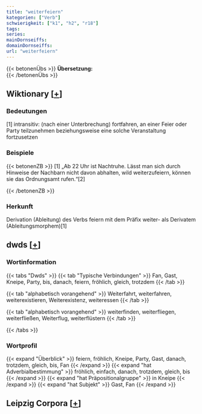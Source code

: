 ```yaml
---
title: "weiterfeiern"
kategorien: ["Verb"]
schwierigkeit: ["k1", "h2", "r18"]
tags:
series:
mainDornseiffs:
domainDornseiffs:
url: "weiterfeiern"
---
```


{{< betonenÜbs >}}
**Übersetzung:**  
{{< /betonenÜbs >}}

## Wiktionary [[+](https://de.wiktionary.org/wiki/weiterfeiern)]

### Bedeutungen
[1] intransitiv: (nach einer Unterbrechung) fortfahren, an einer Feier oder Party teilzunehmen beziehungsweise eine solche Veranstaltung fortzusetzen  

### Beispiele
{{< betonenZB >}}
[1] „Ab 22 Uhr ist Nachtruhe. Lässt man sich durch Hinweise der Nachbarn nicht davon abhalten, wild weiterzufeiern, können sie das Ordnungsamt rufen.“[2]  

{{< /betonenZB >}}
### Herkunft
Derivation (Ableitung) des Verbs feiern mit dem Präfix weiter- als Derivatem (Ableitungsmorphem)[1]  



## dwds [[+](https://www.dwds.de/wb/weiterfeiern)]

### Wortinformation
{{< tabs "Dwds" >}}
{{< tab "Typische Verbindungen" >}}
Fan, Gast, Kneipe, Party, bis, danach, feiern, fröhlich, gleich, trotzdem
{{< /tab >}}

{{< tab "alphabetisch vorangehend" >}}
Weiterfahrt, weiterfahren, weiterexistieren, Weiterexistenz, weiteressen
{{< /tab >}}

{{< tab "alphabetisch vorangehend" >}}
weiterfinden, weiterfliegen, weiterfließen, Weiterflug, weiterflüstern
{{< /tab >}}

{{< /tabs >}}

### Wortprofil
{{< expand "Überblick" >}} feiern, fröhlich, Kneipe, Party, Gast, danach, trotzdem, gleich, bis, Fan {{< /expand >}}
{{< expand "hat Adverbialbestimmung" >}} fröhlich, einfach, danach, trotzdem, gleich, bis {{< /expand >}}
{{< expand "hat Präpositionalgruppe" >}} in Kneipe {{< /expand >}}
{{< expand "hat Subjekt" >}} Gast, Fan {{< /expand >}}

## Leipzig Corpora [[+](https://corpora.uni-leipzig.de/en/res?word=weiterfeiern&corpusId=deu_newscrawl-public_2018)]

